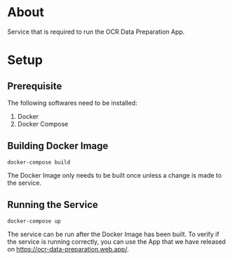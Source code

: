 # About

Service that is required to run the OCR Data Preparation App.

# Setup

## Prerequisite

The following softwares need to be installed:

1. Docker
2. Docker Compose

## Building Docker Image

    docker-compose build

The Docker Image only needs to be built once unless a change is made to the service.

## Running the Service

    docker-compose up

The service can be run after the Docker Image has been built. To verify if the service is running correctly, you can use the App that we have released on https://ocr-data-preparation.web.app/.
